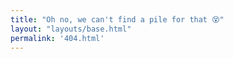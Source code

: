 ```yaml
---
title: "Oh no, we can't find a pile for that 😵"
layout: "layouts/base.html"
permalink: '404.html'
---
```

